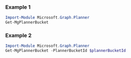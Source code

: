 ### Example 1
```powershell
Import-Module Microsoft.Graph.Planner
Get-MgPlannerBucket
```
### Example 2
```powershell
Import-Module Microsoft.Graph.Planner
Get-MgPlannerBucket -PlannerBucketId $plannerBucketId
```
